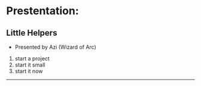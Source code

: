# Prestentation:
## Little Helpers
* Presented by Azi (Wizard of Arc)

1. start a project
1. start it small
1. start it now
---
